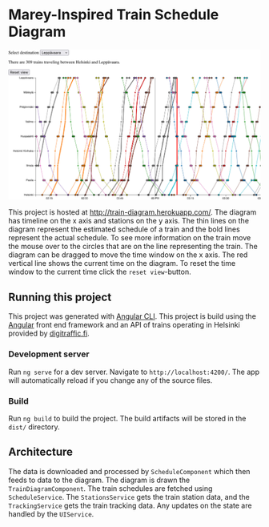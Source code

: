 # Marey-Inspired Train Schedule Diagram

<img src="./diagram.jpg" width="1700" />

This project is hosted at http://train-diagram.herokuapp.com/.
The diagram has timeline on the x axis and stations on the y axis.
The thin lines on the diagram represent the estimated schedule of a
train and the bold lines represent the actual schedule.
To see more information on the train move the mouse over to the circles
that are on the line representing the train.
The diagram can be dragged to move the time window on the x axis.
The red vertical line shows the current time on the diagram.
To reset the time window to the current time click the `reset view`-button.

## Running this project
This project was generated with [Angular CLI](https://github.com/angular/angular-cli).
This project is build using the [Angular](https://angular.io) front end framework
and an API of trains operating in Helsinki provided by [digitraffic.fi](https://www.digitraffic.fi/en/railway-traffic/).

### Development server

Run `ng serve` for a dev server. Navigate to `http://localhost:4200/`. The app will automatically reload if you change any of the source files.

### Build

Run `ng build` to build the project. The build artifacts will be stored in the `dist/` directory.

## Architecture
The data is downloaded and processed by `ScheduleComponent` which then
feeds to data to the diagram. The diagram is drawn the `TrainDiagramComponent`.
The train schedules are fetched using `ScheduleService`.
The `StationsService` gets the train station data, and
the `TrackingService` gets the train tracking data.
Any updates on the state are handled by the `UIService`.